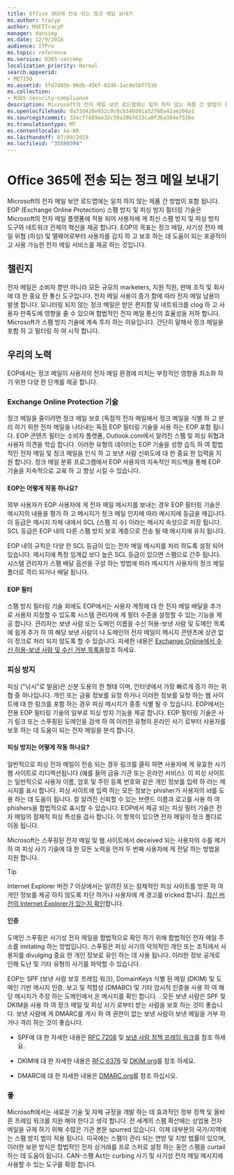 ```yaml
---
title: Office 365에 전송 되는 정크 메일 보내기
ms.author: tracyp
author: MSFTTracyP
manager: dansimp
ms.date: 12/9/2016
audience: ITPro
ms.topic: reference
ms.service: O365-seccomp
localization_priority: Normal
search.appverid:
- MET150
ms.assetid: 5fd7d05b-96db-456f-81d6-1ac0e5bff530
ms.collection:
- M365-security-compliance
description: Microsoft의 전자 메일 보안 로드맵에는 일치 하지 않는 제품 간 방법이 포함 됩니다. EOP (Exchange Online Protection) 스팸 방지 및 피싱 방지 필터링 기술은 Microsoft의 전자 메일 플랫폼에 적용 되어 사용자에 게 최신 스팸 방지 및 피싱 방지 도구와 네트워크 전체의 혁신을 제공 합니다. EOP의 목표는 정크 메일, 사기성 전자 메일 위협 (피싱) 및 맬웨어로부터 사용자를 감지 하 고 보호 하는 데 도움이 되는 포괄적이 고 사용 가능한 전자 메일 서비스를 제공 하는 것입니다.
ms.openlocfilehash: 0a73d428e952c0c0cb340d91a52768a42ae204a1
ms.sourcegitcommit: 32ecff689ae32c59a39b7633ca0f36a304e7516e
ms.translationtype: MT
ms.contentlocale: ko-KR
ms.lasthandoff: 07/09/2019
ms.locfileid: "35599394"
---
```

# <a name="fighting-junk-email-sent-to-office-365"></a>Office 365에 전송 되는 정크 메일 보내기

Microsoft의 전자 메일 보안 로드맵에는 일치 하지 않는 제품 간 방법이 포함 됩니다. EOP (Exchange Online Protection) 스팸 방지 및 피싱 방지 필터링 기술은 Microsoft의 전자 메일 플랫폼에 적용 되어 사용자에 게 최신 스팸 방지 및 피싱 방지 도구와 네트워크 전체의 혁신을 제공 합니다. EOP의 목표는 정크 메일, 사기성 전자 메일 위협 (피싱) 및 맬웨어로부터 사용자를 감지 하 고 보호 하는 데 도움이 되는 포괄적이 고 사용 가능한 전자 메일 서비스를 제공 하는 것입니다.
  
## <a name="the-challenge"></a>챌린지

전자 메일은 소비자 뿐만 아니라 모든 규모의 marketers, 지원 직원, 판매 조직 및 회사에 대 한 중요 한 통신 도구입니다. 전자 메일 사용이 증가 함에 따라 전자 메일 남용이 발생 합니다. 모니터링 되지 않는 정크 메일은 받은 편지함 및 네트워크를 clog 하 고 사용자 만족도에 영향을 줄 수 있으며 합법적인 전자 메일 통신의 효율성을 저하 합니다. Microsoft가 스팸 방지 기술에 계속 투자 하는 이유입니다. 간단히 말해서 정크 메일을 포함 하 고 필터링 하 여 시작 합니다. 
  
## <a name="our-efforts"></a>우리의 노력

EOP에서는 정크 메일이 사용자의 전자 메일 환경에 미치는 부정적인 영향을 최소화 하기 위한 다양 한 단계를 제공 합니다.
  
### <a name="exchange-online-protection-technology"></a>Exchange Online Protection 기술

정크 메일을 줄이려면 정크 메일 보호 (독점적 전자 메일에서 정크 메일을 식별 하 고 분리 하기 위한 전자 메일을 나타내는 독점 EOP 필터링 기술을 사용 하는 EOP 포함 됩니다. EOP 콘텐츠 필터는 소비자 플랫폼, Outlook.com에서 알려진 스팸 및 피싱 위협과 사용자 의견을 학습 합니다. 이러한 유형의 데이터는 EOP 기술을 성향 습득 하 여 합법적인 전자 메일 및 정크 메일을 인식 하 고 보낸 사람 신뢰도에 대 한 중요 한 입력을 지원 합니다. 정크 메일 분류 프로그램에서 EOP 사용자의 지속적인 피드백을 통해 EOP 기술을 지속적으로 교육 하 고 향상 시킬 수 있습니다.
  
#### <a name="how-does-eop-work"></a>EOP는 어떻게 작동 하나요?

외부 사용자가 EOP 사용자에 게 전자 메일 메시지를 보내는 경우 EOP 필터링 기술은 메시지의 내용을 평가 하 고 메시지가 정크 메일 인지에 따라 메시지에 등급을 매깁니다. 이 등급은 메시지 자체 내에서 SCL (스팸 지 수) 이라는 메시지 속성으로 저장 됩니다. SCL 등급은 EOP 내의 다른 스팸 방지 보호 계층으로 전송 될 때 메시지에 유지 됩니다. 
  
EOP 내의 규칙은 다양 한 SCL 등급이 있는 전자 메일 메시지를 처리 하도록 설정 되어 있습니다. 메시지에 특정 임계값 보다 높은 SCL 등급이 있으면 스팸으로 간주 됩니다. 시스템 관리자가 스팸 배달 옵션을 구성 하는 방법에 따라 메시지가 사용자의 정크 메일 폴더로 격리 되거나 배달 됩니다.
  
#### <a name="eop-filters"></a>EOP 필터

스팸 방지 필터링 기술 외에도 EOP에서는 사용자 계정에 대 한 전자 메일 배달을 추가로 사용자 지정할 수 있도록 시스템 관리자에 게 필터 수준을 설정할 수 있는 기능을 제공 합니다. 관리자는 보낸 사람 또는 도메인 이름을 수신 허용-보낸 사람 및 도메인 목록에 쉽게 추가 하 여 해당 보낸 사람이 나 도메인의 전자 메일이 메시지 콘텐츠에 상관 없이 정크로 처리 되지 않도록 할 수 있습니다. 자세한 내용은 [Exchange Online에서 수신 허용-보낸 사람 및 수신 거부 목록을](safe-sender-and-blocked-sender-lists-faq.md)참조 하세요.
  
### <a name="phishing-protection"></a>피싱 방지

피싱 ("낚시"로 발음)은 신분 도용의 한 형태 이며, 인터넷에서 가장 빠르게 증가 하는 위협 중 하나입니다. 개인 또는 금융 정보를 요청 하거나 이러한 정보를 요청 하는 웹 사이트에 대 한 링크를 포함 하는 경우 피싱 메시지가 종종 식별 될 수 있습니다. EOP에서는 전용 EOP 필터링 기술의 일부로 피싱 방지 기능을 제공 합니다. EOP 필터링 기술은 사기 링크 또는 스푸핑된 도메인을 검색 하 여 이러한 유형의 온라인 사기 로부터 사용자를 보호 하는 데 도움이 되는 전자 메일을 분석 합니다.
  
#### <a name="how-does-phishing-protection-work"></a>피싱 방지는 어떻게 작동 하나요?

일반적으로 피싱 전자 메일이 전송 되는 경우 링크를 클릭 하면 사용자에 게 유효한 사기 웹 사이트로 리디렉션됩니다 (예를 들어 금융 기관 또는 온라인 서비스). 이 피싱 사이트는 일반적으로 사용자 이름, 암호 및 주민 등록 번호와 같은 개인 정보를 입력 하 라는 메시지를 표시 합니다. 피싱 사이트에 입력 하는 모든 정보는 phisher가 사용자의 id를 도용 하는 데 도움이 됩니다. 잘 알려진 신뢰할 수 있는 브랜드 이름과 로고를 사용 하 여 phishers을 합법적으로 표시할 수 있습니다. EOP에서 제공 되는 피싱 필터 기술은 전자 메일의 잠재적 피싱 특성을 검사 합니다. 이 항목이 있으면 전자 메일이 정크 폴더로 이동 됩니다.
  
Microsoft는 스푸핑된 전자 메일 및 웹 사이트에서 deceived 되는 사용자의 수를 제거 하 여 피싱 사기 기술에 대 한 모든 노력을 먼저 두 번째 사용자에 게 전달 하는 방법을 지원 합니다. 
  
> [!TIP]
> Internet Explorer 버전 7 이상에서는 알려진 또는 잠재적인 피싱 사이트를 방문 하 여 개인 정보를 제공 하지 않도록 차단 하거나 사용자에 게 경고를 tricked 합니다. [최신 버전의 Internet Explorer가 있는지 확인](https://www.microsoft.com/windows/ie/default.mspx)합니다. 
  
#### <a name="authentication"></a>인증

도메인 스푸핑은 사기성 전자 메일을 합법적으로 확인 하기 위해 합법적인 전자 메일 주소를 imitating 하는 방법입니다. 스푸핑은 피싱 사기의 악의적인 개인 또는 조직에서 사용자를 divulging 중요 한 개인 정보로 유인 하는 데 사용 됩니다. 이러한 정보 공개로 인해 도난 및 기타 유형의 사기를 파악할 수 있습니다.
  
EOP는 SPF (보낸 사람 보호 프레임 워크), DomainKeys 식별 된 메일 (DKIM) 및 도메인 기반 메시지 인증, 보고 및 적합성 (DMARC) 및 기타 암시적 인증을 사용 하 여 해당 메시지가 주장 하는 도메인에서 온 메시지를 확인 합니다. . 모든 보낸 사람은 SPF 및 DKIM을 사용 하 여 정크 메일 및 피싱 사기 로부터 받는 사람을 보호 하는 것이 좋습니다. 보낸 사람에 게 DMARC를 게시 하 여 권한이 없는 보낸 사람이 보낸 메일을 거부 하거나 격리 하는 것이 좋습니다.
  
- SPF에 대 한 자세한 내용은 [RFC 7208](https://tools.ietf.org/html/rfc7208) 및 [보낸 사람 정책 프레임 워크](http://www.openspf.org/)를 참조 하세요.
    
- DKIM에 대 한 자세한 내용은 [RFC 6376](https://tools.ietf.org/html/rfc6376) 및 [DKIM.org](http://dkim.org/)를 참조 하세요.
    
- DMARC에 대 한 자세한 내용은 [DMARC.org](https://dmarc.org/)를 참조 하십시오.
    
### <a name="legislation"></a>퐇

Microsoft에서는 새로운 기술 및 자체 규정을 개발 하는 데 효과적인 정부 정책 및 올바른 프레임 워크를 지원 해야 한다고 생각 합니다. 전 세계의 스팸 확산에는 상업용 전자 메일을 규제 하기 위해 수많은 기관 본문 spurred 있습니다. 이제 대부분의 국가/지역에는 스팸 방지 법이 적용 됩니다. 미국에는 스팸이 관리 되는 연방 및 지방 법률이 있으며, 이러한 보완 방식은 합법적인 전자 상거래를 프로 스퍼로 설정 하는 동안 스팸을 curtail 하는 데 도움이 됩니다. CAN-스팸 Act는 curbing 사기 및 사기성 전자 메일 메시지에 사용할 수 있는 도구를 확장 합니다.
  

